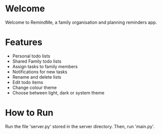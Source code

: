 # Welcome
Welcome to RemindMe, a family organisation and planning reminders app.

# Features
* Personal todo lists
* Shared Family todo lists
* Assign tasks to family members
* Notifications for new tasks
* Rename and delete lists
* Edit todo items
* Change colour theme
* Choose between light, dark or system theme

# How to Run
Run the file 'server.py' stored in the server directory. Then, run 'main.py'.
